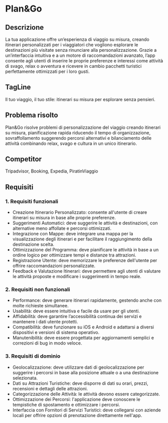 # Plan&Go
## Descrizione
La tua applicazione offre un’esperienza di viaggio su misura, creando itinerari personalizzati per i viaggiatori che vogliono esplorare le destinazioni più visitate senza rinunciare alla personalizzazione. Grazie a un’interfaccia intuitiva e a un motore di raccomandazioni avanzato, l’app consente agli utenti di inserire le proprie preferenze e interessi come attività di svago, relax o avventura e ricevere in cambio pacchetti turistici perfettamente ottimizzati per i loro gusti.
## TagLine
Il tuo viaggio, il tuo stile: itinerari su misura per esplorare senza pensieri.
## Problema risolto
Plan&Go risolve problemi di personalizzazione del viaggio creando itinerari su misura, pianificazione rapida riducendo il tempo di organizzazione, sovraffollamento suggerendo percorsi alternativi e bilanciamento delle attività combinando relax, svago e cultura in un unico itinerario.
## Competitor
Tripadvisor, Booking, Expedia, PiratinViaggio
## Requisiti
### 1. Requisiti funzionali
- Creazione Itinerario Personalizzato: consente all'utente di creare itinerari su misura in base alle proprie preferenze.
- Suggerimenti Automatici: deve suggerire le attività e destinazioni, con alternative meno affollate e percorsi ottimizzati.
- Integrazione con Mappe: deve integrare una mappa per la visualizzazione degli itinerari e per facilitare il raggiungimento della destinazione scelta.
- Ottimizzazione del Programma: deve pianificare le attività in base a un ordine logico per ottimizzare tempi e distanze tra attrazioni.
- Registrazione Utente: deve memorizzare le preferenze dell'utente per offrire raccomandazioni personalizzate.
- Feedback e Valutazione Itinerari: deve permettere agli utenti di valutare le attività proposte e modificare i suggerimenti in tempo reale.
### 2. Requisiti non funzionali 
- Performance: deve generare itinerari rapidamente, gestendo anche con molte richieste simultanee.
- Usabilità: deve essere intuitiva e facile da usare per gli utenti.
- Affidabilità: deve garantire l’accessibilità continua dei servizi e mantenere i dati utente protetti.
- Compatibilità: deve funzionare su iOS e Android e adattarsi a diversi dispositivi e versioni di sistema operativo.
- Manutenibilità: deve essere progettata per aggiornamenti semplici e correzioni di bug in modo veloce.
### 3. Requisiti di dominio
- Geolocalizzazione: deve utilizzare dati di geolocalizzazione per suggerire i percorsi in base alla posizione attuale o a una destinazione selezionata.
- Dati su Attrazioni Turistiche: deve disporre di dati su orari, prezzi, recensioni e dettagli delle attrazioni.
- Categorizzazione delle Attività: le attività devono essere categorizzate. 
- Ottimizzazione dei Percorsi: l'applicazione deve conoscere le tempistiche di spostamento e ottimizzare i percorsi.
- Interfaccia con Fornitori di Servizi Turistici: deve collegarsi con aziende locali per offrire opzioni di prenotazione direttamente nell'app.
